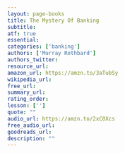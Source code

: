 ```yaml
---
layout: page-books
title: The Mystery Of Banking
subtitle: 
atf: true
essential: 
categories: ['banking']
authors: ['Murray Rothbard']
authors_twitter: 
resource_url: 
amazon_url: https://amzn.to/3aTubSy
wikipedia_url: 
free_url: 
summary_url: 
rating_order: 
lesson: ['']
quote: ""
audio_url: https://amzn.to/2xC0Xcs
free_audio_url: 
goodreads_url: 
description: ""
---
```

